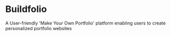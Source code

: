 # Buildfolio
A User-friendly 'Make Your Own Portfolio' platform enabling users to create personalized portfolio websites
